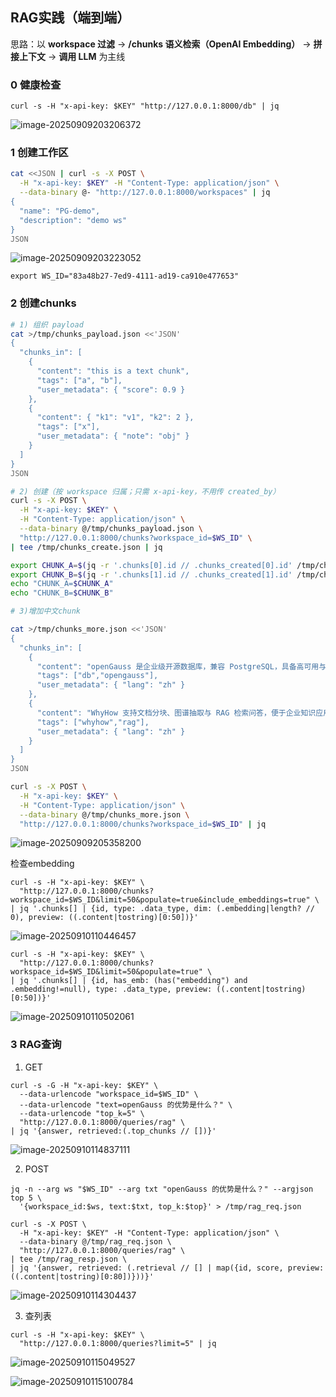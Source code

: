 ## RAG实践（端到端）

思路：以 **workspace 过滤** → **/chunks 语义检索（OpenAI Embedding）** → **拼接上下文** → **调用 LLM** 为主线

### 0 健康检查

```shell
curl -s -H "x-api-key: $KEY" "http://127.0.0.1:8000/db" | jq
```

![image-20250909203206372](C:\Users\paradox_ljt\AppData\Roaming\Typora\typora-user-images\image-20250909203206372.png)



### 1 创建工作区

```bash
cat <<JSON | curl -s -X POST \
  -H "x-api-key: $KEY" -H "Content-Type: application/json" \
  --data-binary @- "http://127.0.0.1:8000/workspaces" | jq
{
  "name": "PG-demo",
  "description": "demo ws"
}
JSON
```

![image-20250909203223052](C:\Users\paradox_ljt\AppData\Roaming\Typora\typora-user-images\image-20250909203223052.png)

```shell
export WS_ID="83a48b27-7ed9-4111-ad19-ca910e477653"
```



### 2 创建chunks

```bash
# 1) 组织 payload
cat >/tmp/chunks_payload.json <<'JSON'
{
  "chunks_in": [
    {
      "content": "this is a text chunk",
      "tags": ["a", "b"],
      "user_metadata": { "score": 0.9 }
    },
    {
      "content": { "k1": "v1", "k2": 2 },
      "tags": ["x"],
      "user_metadata": { "note": "obj" }
    }
  ]
}
JSON

# 2) 创建（按 workspace 归属；只需 x-api-key，不用传 created_by）
curl -s -X POST \
  -H "x-api-key: $KEY" \
  -H "Content-Type: application/json" \
  --data-binary @/tmp/chunks_payload.json \
  "http://127.0.0.1:8000/chunks?workspace_id=$WS_ID" \
| tee /tmp/chunks_create.json | jq

export CHUNK_A=$(jq -r '.chunks[0].id // .chunks_created[0].id' /tmp/chunks_create.json)
export CHUNK_B=$(jq -r '.chunks[1].id // .chunks_created[1].id' /tmp/chunks_create.json)
echo "CHUNK_A=$CHUNK_A"
echo "CHUNK_B=$CHUNK_B"

# 3)增加中文chunk

cat >/tmp/chunks_more.json <<'JSON'
{
  "chunks_in": [
    {
      "content": "openGauss 是企业级开源数据库，兼容 PostgreSQL，具备高可用与高性能。",
      "tags": ["db","opengauss"],
      "user_metadata": { "lang": "zh" }
    },
    {
      "content": "WhyHow 支持文档分块、图谱抽取与 RAG 检索问答，便于企业知识应用。",
      "tags": ["whyhow","rag"],
      "user_metadata": { "lang": "zh" }
    }
  ]
}
JSON

curl -s -X POST \
  -H "x-api-key: $KEY" \
  -H "Content-Type: application/json" \
  --data-binary @/tmp/chunks_more.json \
  "http://127.0.0.1:8000/chunks?workspace_id=$WS_ID" | jq
```

![image-20250909205358200](C:\Users\paradox_ljt\AppData\Roaming\Typora\typora-user-images\image-20250909205358200.png)

检查embedding

```shell
curl -s -H "x-api-key: $KEY" \
  "http://127.0.0.1:8000/chunks?workspace_id=$WS_ID&limit=50&populate=true&include_embeddings=true" \
| jq '.chunks[] | {id, type: .data_type, dim: (.embedding|length? // 0), preview: ((.content|tostring)[0:50])}'
```

![image-20250910110446457](C:\Users\paradox_ljt\AppData\Roaming\Typora\typora-user-images\image-20250910110446457.png)

```shell
curl -s -H "x-api-key: $KEY" \
  "http://127.0.0.1:8000/chunks?workspace_id=$WS_ID&limit=50&populate=true" \
| jq '.chunks[] | {id, has_emb: (has("embedding") and .embedding!=null), type: .data_type, preview: ((.content|tostring)[0:50])}'
```

![image-20250910110502061](C:\Users\paradox_ljt\AppData\Roaming\Typora\typora-user-images\image-20250910110502061.png)



### 3 RAG查询

1. GET

```shell
curl -s -G -H "x-api-key: $KEY" \
  --data-urlencode "workspace_id=$WS_ID" \
  --data-urlencode "text=openGauss 的优势是什么？" \
  --data-urlencode "top_k=5" \
  "http://127.0.0.1:8000/queries/rag" \
| jq '{answer, retrieved:(.top_chunks // [])}'
```

![image-20250910114837111](C:\Users\paradox_ljt\AppData\Roaming\Typora\typora-user-images\image-20250910114837111.png)

2. POST

```shell
jq -n --arg ws "$WS_ID" --arg txt "openGauss 的优势是什么？" --argjson top 5 \
  '{workspace_id:$ws, text:$txt, top_k:$top}' > /tmp/rag_req.json

curl -s -X POST \
  -H "x-api-key: $KEY" -H "Content-Type: application/json" \
  --data-binary @/tmp/rag_req.json \
  "http://127.0.0.1:8000/queries/rag" \
| tee /tmp/rag_resp.json \
| jq '{answer, retrieved: (.retrieval // [] | map({id, score, preview: ((.content|tostring)[0:80])}))}'
```

![image-20250910114304437](C:\Users\paradox_ljt\AppData\Roaming\Typora\typora-user-images\image-20250910114304437.png)

3. 查列表

```shell
curl -s -H "x-api-key: $KEY" \
  "http://127.0.0.1:8000/queries?limit=5" | jq
```

![image-20250910115049527](C:\Users\paradox_ljt\AppData\Roaming\Typora\typora-user-images\image-20250910115049527.png)

![image-20250910115100784](C:\Users\paradox_ljt\AppData\Roaming\Typora\typora-user-images\image-20250910115100784.png)